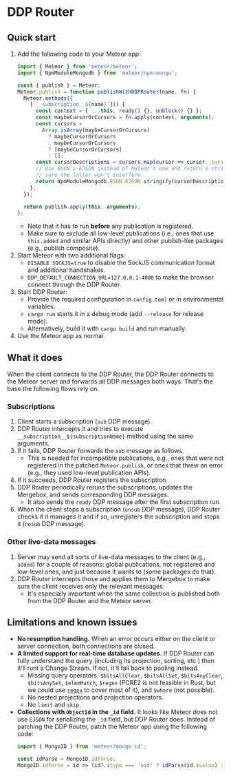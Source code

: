 # DDP Router

## Quick start

1. Add the following code to your Meteor app:
    ```ts
    import { Meteor } from 'meteor/meteor';
    import { NpmModuleMongodb } from 'meteor/npm-mongo';

    const { publish } = Meteor;
    Meteor.publish = function publishWithDDPRouter(name, fn) {
      Meteor.methods({
        [`__subscription__${name}`]() {
          const context = { ...this, ready() {}, unblock() {} };
          const maybeCursorOrCursors = fn.apply(context, arguments);
          const cursors =
            Array.isArray(maybeCursorOrCursors)
              ? maybeCursorOrCursors
              : maybeCursorOrCursors
              ? [maybeCursorOrCursors]
              : [];
          const cursorDescriptions = cursors.map(cursor => cursor._cursorDescription);
          // Use BSON's EJSON instead of Meteor's one and return a string to make
          // sure the latter won't interfere.
          return NpmModuleMongodb.BSON.EJSON.stringify(cursorDescriptions);
        },
      });

      return publish.apply(this, arguments);
    };
    ```
    * Note that it has to run **before** any publication is registered.
    * Make sure to exclude all low-level publications (i.e., ones that use `this.added` and similar APIs directly) and other publish-like packages (e.g., publish composite).
1. Start Meteor with two additional flags:
    * `DISABLE_SOCKJS=true` to disable the SockJS communication format and additional handshakes.
    * `DDP_DEFAULT_CONNECTION_URL=127.0.0.1:4000` to make the browser connect through the DDP Router.
1. Start DDP Router:
    * Provide the required configuration in `config.toml` or in environmental variables.
    * `cargo run` starts it in a debug mode (add `--release` for release mode).
    * Alternatively, build it with `cargo build` and run manually.
1. Use the Meteor app as normal.

## What it does

When the client connects to the DDP Router, the DDP Router connects to the Meteor server and forwards all DDP messages both ways. That's the base the following flows rely on.

### Subscriptions

1. Client starts a subscription (`sub` DDP message).
1. DDP Router intercepts it and tries to execute `__subscription__${subscriptionName}` method using the same arguments.
1. If it fails, DDP Router forwards the `sub` message as follows.
    * This is needed for incompatible publications, e.g., ones that were not registered in the patched `Meteor.publish`, or ones that threw an error (e.g., they used low-level publication APIs).
1. If it succeeds, DDP Router registers the subscription.
1. DDP Router periodically reruns the subscriptions, updates the Mergebox, and sends corresponding DDP messages.
    * It also sends the `ready` DDP message after the first subscription run.
1. When the client stops a subscription (`unsub` DDP message), DDP Router checks if it manages it and if so, unregisters the subscription and stops it (`nosub` DDP message).

### Other live-data messages

1. Server may send all sorts of live-data messages to the client (e.g., `added`) for a couple of reasons: global publications, not registered and low-level ones, and just because it wants to (some packages do that).
1. DDP Router intercepts those and applies them to Mergebox to make sure the client receives only the relevant messages.
    * It's especially important when the same collection is published both from the DDP Router and the Meteor server.

## Limitations and known issues

* **No resumption handling.** When an error occurs either on the client or server connection, both connections are closed.
* **A limited support for real-time database updates.** If DDP Router can fully understand the query (including its projection, sorting, etc.) then it'll runt a Change Stream. If not, it'll fall back to pooling instead.
    * Missing query operators: `$bitsAllClear`, `$bitsAllSet`, `$bitsAnyClear`, `$bitsAnySet`, `$elemMatch`, `$regex` (PCRE2 is not feasible in Rust, but we could use [`regex`](https://crates.io/crates/regex) to cover most of it), and `$where` (not possible).
    * No nested projections and projection operators.
    * No `limit` and `skip`.
* **Collections with `ObjectId` in the `_id` field.** It looks like Meteor does not use `EJSON` for serializing the `_id` field, but DDP Router does. Instead of patching the DDP Router, patch the Meteor app using the following code:
    ```ts
    import { MongoID } from 'meteor/mongo-id';

    const idParse = MongoID.idParse;
    MongoID.idParse = id => (id?.$type === 'oid' ? idParse(id.$value) : idParse(id));
    ```
